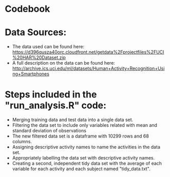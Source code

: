 Codebook
========================================================

# Data Sources:
* The data used can be found here: https://d396qusza40orc.cloudfront.net/getdata%2Fprojectfiles%2FUCI%20HAR%20Dataset.zip
* A full description on the data can be found here: http://archive.ics.uci.edu/ml/datasets/Human+Activity+Recognition+Using+Smartphones

# Steps included in the "run_analysis.R" code:
* Merging training data and test data into a single data set.
* Filtering the data set to include only variables related with mean and standard deviation of observations
* The new filtered data set is a dataframe with 10299 rows and 68 columns.
* Assigning descriptive activity names to name the activities in the data set.
* Appropriately labelling the data set with descriptive activity names.
* Creating a second, independent tidy data set with the average of each variable for each activity and each subject named "tidy_data.txt".


